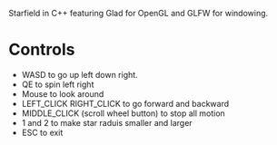 Starfield in C++ featuring Glad for OpenGL and GLFW for windowing.

# Controls

- WASD to go up left down right.
- QE to spin left right
- Mouse to look around
- LEFT_CLICK RIGHT_CLICK to go forward and backward
- MIDDLE_CLICK (scroll wheel button) to stop all motion
- 1 and 2 to make star raduis smaller and larger
- ESC to exit
